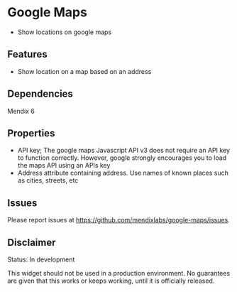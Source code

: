 # Google Maps
* Show locations on google maps

## Features
* Show location on a map based on an address

## Dependencies
Mendix 6

## Properties
* API key; The google maps Javascript API v3 does not require an API key to function correctly. However, google strongly encourages you to load the maps API using an APIs key
* Address attribute containing address. Use names of known places such as cities, streets, etc

## Issues
Please report issues at https://github.com/mendixlabs/google-maps/issues.

## Disclaimer
Status: In development

This widget should not be used in a production environment.
No guarantees are given that this works or keeps working, until it is officially released.
